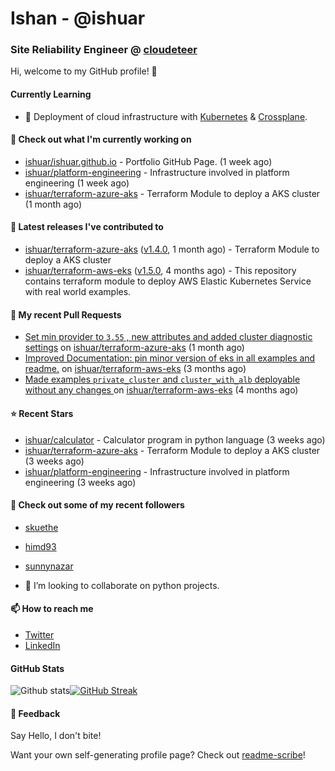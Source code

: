 # Ishan - @ishuar
### Site Reliability Engineer @ [cloudeteer](https://cloudeteer.de/)

Hi, welcome to my GitHub profile! 👋

#### Currently Learning
- 🌱 Deployment of cloud infrastructure with [Kubernetes](https://kubernetes.io/docs/concepts/overview/) & [Crossplane](https://www.crossplane.io/).

#### 👷 Check out what I'm currently working on

- [ishuar/ishuar.github.io](https://github.com/ishuar/ishuar.github.io) - Portfolio GitHub Page. (1 week ago)
- [ishuar/platform-engineering](https://github.com/ishuar/platform-engineering) - Infrastructure involved in platform engineering (1 week ago)
- [ishuar/terraform-azure-aks](https://github.com/ishuar/terraform-azure-aks) - Terraform Module to deploy a AKS cluster (1 month ago)

#### 🔭 Latest releases I've contributed to

- [ishuar/terraform-azure-aks](https://github.com/ishuar/terraform-azure-aks) ([v1.4.0](https://github.com/ishuar/terraform-azure-aks/releases/tag/v1.4.0), 1 month ago) - Terraform Module to deploy a AKS cluster
- [ishuar/terraform-aws-eks](https://github.com/ishuar/terraform-aws-eks) ([v1.5.0](https://github.com/ishuar/terraform-aws-eks/releases/tag/v1.5.0), 4 months ago) - This repository contains terraform module to deploy AWS Elastic Kubernetes Service with real world examples.

#### 🔨 My recent Pull Requests

- [Set min provider to `3.55` , new attributes and added cluster diagnostic settings](https://github.com/ishuar/terraform-azure-aks/pull/6) on [ishuar/terraform-azure-aks](https://github.com/ishuar/terraform-azure-aks) (1 month ago)
- [Improved Documentation: pin minor version of eks in all examples and readme.](https://github.com/ishuar/terraform-aws-eks/pull/37) on [ishuar/terraform-aws-eks](https://github.com/ishuar/terraform-aws-eks) (3 months ago)
- [Made examples `private_cluster` and `cluster_with_alb` deployable without any changes ](https://github.com/ishuar/terraform-aws-eks/pull/35) on [ishuar/terraform-aws-eks](https://github.com/ishuar/terraform-aws-eks) (4 months ago)

#### ⭐ Recent Stars

- [ishuar/calculator](https://github.com/ishuar/calculator) - Calculator program in python language (3 weeks ago)
- [ishuar/terraform-azure-aks](https://github.com/ishuar/terraform-azure-aks) - Terraform Module to deploy a AKS cluster (3 weeks ago)
- [ishuar/platform-engineering](https://github.com/ishuar/platform-engineering) - Infrastructure involved in platform engineering (3 weeks ago)

#### 👯 Check out some of my recent followers

- [skuethe](https://github.com/skuethe)
- [himd93](https://github.com/himd93)
- [sunnynazar](https://github.com/sunnynazar)

- 👯 I’m looking to collaborate on python projects.

#### 📫 How to reach me
- [Twitter](https://twitter.com/ishuar_)
- [LinkedIn](https://www.linkedin.com/in/ishuar/)

#### GitHub Stats

![Github stats](https://github-readme-stats.vercel.app/api?username=ishuar&show_icons=true&count_private=true&theme=radical)[![GitHub Streak](https://streak-stats.demolab.com?user=ishuar&theme=radical&hide_border=true)](https://git.io/streak-stats)

#### 💬 Feedback

Say Hello, I don't bite!


Want your own self-generating profile page? Check out [readme-scribe](https://github.com/muesli/readme-scribe)!